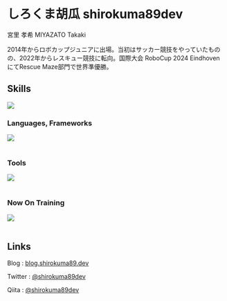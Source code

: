 # しろくま胡瓜 shirokuma89dev

宮里 孝希 MIYAZATO Takaki

2014年からロボカップジュニアに出場。当初はサッカー競技をやっていたものの、2022年からレスキュー競技に転向。国際大会 RoboCup 2024 EindhovenにてRescue Maze部門で世界準優勝。

## Skills

![](https://github-readme-stats.vercel.app/api/top-langs?username=shirokuma89dev&show_icons=true&locale=en&layout=compact)

### Languages, Frameworks

<img src="https://skillicons.dev/icons?i=c,cpp,python,arduino,processing,markdown,html,css" /> <br /><br />

### Tools

<img src="https://skillicons.dev/icons?i=vscode,github,git,ai" /> <br /><br />

### Now On Training

<img src="https://skillicons.dev/icons?i=swift,js,docker,nodejs,nextjs,vim,figma" /> <br /><br />

## Links

Blog : [blog.shirokuma89.dev](https://blog.shirokuma89.dev)

Twitter : [@shirokuma89dev](https://twitter.com/shirokuma89dev)  

Qiita : [@shirokuma89dev](https://qiita.com/shirokuma89dev)
